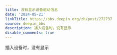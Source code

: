 ```yaml
---
title: 没有显示设备驱动信息
date: '2024-05-21'
linkTitle: https://bbs.deepin.org/zh/post/272737
source: deepin_bbs
description: 插入设备时，没有显示
disable_comments: true
---
```

插入设备时，没有显示
